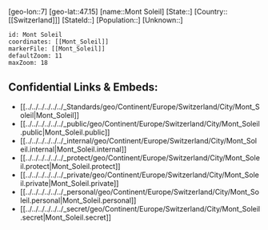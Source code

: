 ﻿---
location: [47.15,7]
mapzoom: [7,12] 
mapmarker: city 
type: City
tags:
- geo/City


SpocWebEntityId: 32559
isDeleted: false
confidential: public

---
[geo-lon::7]
[geo-lat::47.15]
[name::Mont Soleil]
[State::]
[Country::[[Switzerland]]]
[StateId::]
[Population::]
[Unknown::]


```leaflet
id: Mont Soleil
coordinates: [[Mont_Soleil]]
markerFile: [[Mont_Soleil]]
defaultZoom: 11 
maxZoom: 18
```


## Confidential Links & Embeds: 
- [[../../../../../../_Standards/geo/Continent/Europe/Switzerland/City/Mont_Soleil|Mont_Soleil]] 
- [[../../../../../../_public/geo/Continent/Europe/Switzerland/City/Mont_Soleil.public|Mont_Soleil.public]] 
- [[../../../../../../_internal/geo/Continent/Europe/Switzerland/City/Mont_Soleil.internal|Mont_Soleil.internal]] 
- [[../../../../../../_protect/geo/Continent/Europe/Switzerland/City/Mont_Soleil.protect|Mont_Soleil.protect]] 
- [[../../../../../../_private/geo/Continent/Europe/Switzerland/City/Mont_Soleil.private|Mont_Soleil.private]] 
- [[../../../../../../_personal/geo/Continent/Europe/Switzerland/City/Mont_Soleil.personal|Mont_Soleil.personal]] 
- [[../../../../../../_secret/geo/Continent/Europe/Switzerland/City/Mont_Soleil.secret|Mont_Soleil.secret]] 
